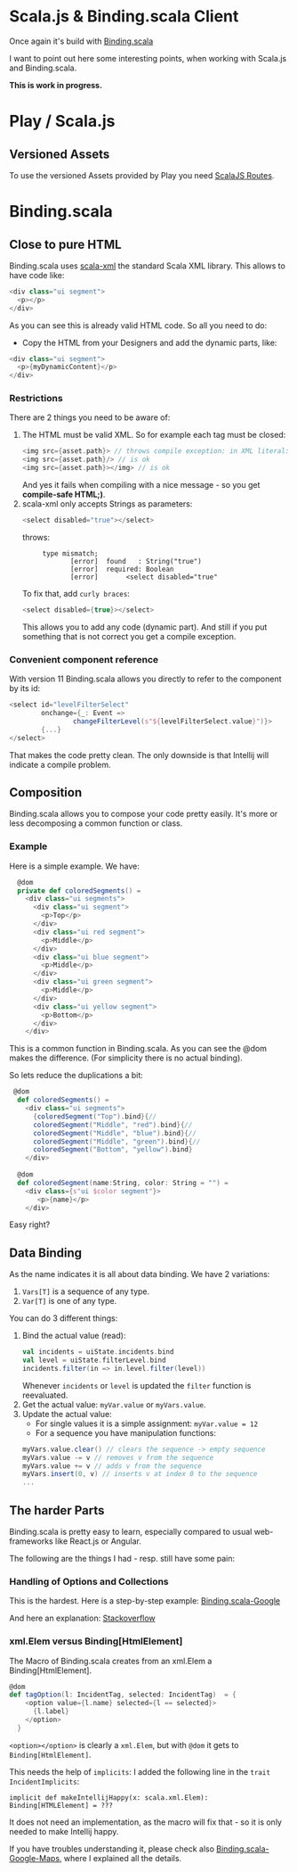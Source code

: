 # Scala.js & Binding.scala Client
Once again it's build with [Binding.scala](https://github.com/ThoughtWorksInc/Binding.scala)

I want to point out here some interesting points, when working with Scala.js and Binding.scala.

**This is work in progress.**

# Play / Scala.js
## Versioned Assets
To use the versioned Assets provided by Play you need [ScalaJS Routes](https://github.com/pme123/play-wsocket-scalajs#scalajs-routes).

# Binding.scala
## Close to pure HTML
Binding.scala uses [scala-xml](https://github.com/scala/scala-xml) 
the standard Scala XML library. This allows to have code like:
```scala
<div class="ui segment">
  <p></p>
</div>
```
As you can see this is already valid HTML code. 
So all you need to do:

* Copy the HTML from your Designers and add the dynamic parts, like:
```scala
<div class="ui segment">
  <p>{myDynamicContent}</p>
</div>
```
### Restrictions
There are 2 things you need to be aware of:

1. The HTML must be valid XML. So for example each tag must be closed:
    ```scala
    <img src={asset.path}> // throws compile exception: in XML literal: expected closing tag of img
    <img src={asset.path}/> // is ok
    <img src={asset.path}></img> // is ok
    ```
    And yes it fails when compiling with a nice message - so you get **compile-safe HTML;)**.
2. scala-xml only accepts Strings as parameters:
    ```scala
    <select disabled="true"></select>
    ```
    throws:
    ```
         type mismatch;
                [error]  found   : String("true")
                [error]  required: Boolean
                [error]       <select disabled="true"
    ```
    To fix that, add `curly braces`:
    ```scala
    <select disabled={true}></select>
    ```
    This allows you to add any code (dynamic part). 
    And still if you put something that is not correct you get a compile exception.
    
### Convenient component reference
With version 11 Binding.scala allows you directly to refer to the component by its id:

```scala
<select id="levelFilterSelect"
        onchange={_: Event =>
                changeFilterLevel(s"${levelFilterSelect.value}")}>
        {...}
</select>
```
That makes the code pretty clean. 
The only downside is that Intellij will indicate a compile problem.

## Composition
Binding.scala allows you to compose your code pretty easily. It's more or less decomposing
a common function or class.

### Example
Here is a simple example. We have:
```scala
  @dom
  private def coloredSegments() =
    <div class="ui segments">
      <div class="ui segment">
        <p>Top</p>
      </div>
      <div class="ui red segment">
        <p>Middle</p>
      </div>
      <div class="ui blue segment">
        <p>Middle</p>
      </div>
      <div class="ui green segment">
        <p>Middle</p>
      </div>
      <div class="ui yellow segment">
        <p>Bottom</p>
      </div>
    </div>
```
This is a common function in Binding.scala. As you can see the @dom makes the difference.
(For simplicity there is no actual binding).

So lets reduce the duplications a bit:
```scala
 @dom
  def coloredSegments() =
    <div class="ui segments">
      {coloredSegment("Top").bind}{//
      coloredSegment("Middle", "red").bind}{//
      coloredSegment("Middle", "blue").bind}{//
      coloredSegment("Middle", "green").bind}{//
      coloredSegment("Bottom", "yellow").bind}
    </div>
    
  @dom
  def coloredSegment(name:String, color: String = "") =
    <div class={s"ui $color segment"}>
       <p>{name}</p>
    </div>
```
Easy right? 

## Data Binding
As the name indicates it is all about data binding. 
We have 2 variations:

1. `Vars[T]` is a sequence of any type.
2. `Var[T]` is one of any type.

You can do 3 different things:

1. Bind the actual value (read):
    ```scala
    val incidents = uiState.incidents.bind
    val level = uiState.filterLevel.bind
    incidents.filter(in => in.level.filter(level))
    ```
   Whenever `incidents` or `level` is updated the `filter` function is reevaluated.
2. Get the actual value: `myVar.value` or `myVars.value`.
3. Update the actual value:
    * For single values it is a simple assignment: `myVar.value = 12`
    * For a sequence you have manipulation functions:
    ```scala
    myVars.value.clear() // clears the sequence -> empty sequence
    myVars.value -= v // removes v from the sequence
    myVars.value += v // adds v from the sequence
    myVars.insert(0, v) // inserts v at index 0 to the sequence
    ...
    ```

## The harder Parts
Binding.scala is pretty easy to learn, especially compared to usual web-frameworks like React.js or Angular.

The following are the things I had - resp. still have some pain:

### Handling of Options and Collections
This is the hardest. Here is a step-by-step example: 
[Binding.scala-Google](https://github.com/pme123/Binding.scala-Google-Maps#dive-a-bit-deeper)

And here an explanation: 
[Stackoverflow](https://stackoverflow.com/questions/42498968/when-i-use-binding-scala-i-got-the-error-each-instructions-must-be-inside-a-sd/42498969#42498969)

### xml.Elem versus Binding[HtmlElement]
The Macro of Binding.scala creates from an xml.Elem a Binding[HtmlElement].

```scala
@dom
def tagOption(l: IncidentTag, selected: IncidentTag)  = {
    <option value={l.name} selected={l == selected}>
      {l.label}
    </option>
  }
```
`<option></option>` is clearly a `xml.Elem`, but with `@dom` it gets to `Binding[HtmlElement]`.

This needs the help of `implicits`: 
I added the following line in the `trait IncidentImplicits`:

`implicit def makeIntellijHappy(x: scala.xml.Elem): Binding[HTMLElement] = ???`

It does not need an implementation, as the macro will fix that - so it is only needed to make Intellij happy.

If you have troubles understanding it, please check also [Binding.scala-Google-Maps](https://github.com/pme123/Binding.scala-Google-Maps), where I explained all the details.

